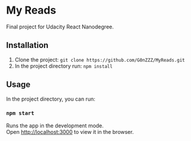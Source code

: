 # My Reads
Final project for Udacity React Nanodegree.
## Installation
1. Clone the project: `git clone https://github.com/G0nZZZ/MyReads.git`
2. In the project directory run: `npm install`
## Usage
In the project directory, you can run:

### `npm start`

Runs the app in the development mode.<br>
Open [http://localhost:3000](http://localhost:3000) to view it in the browser.